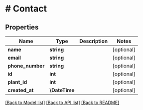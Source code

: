 # # Contact

## Properties

Name | Type | Description | Notes
------------ | ------------- | ------------- | -------------
**name** | **string** |  | [optional]
**email** | **string** |  | [optional]
**phone_number** | **string** |  | [optional]
**id** | **int** |  | [optional]
**plant_id** | **int** |  | [optional]
**created_at** | **\DateTime** |  | [optional]

[[Back to Model list]](../../README.md#models) [[Back to API list]](../../README.md#endpoints) [[Back to README]](../../README.md)
